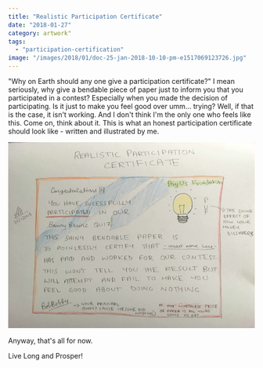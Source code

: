 ```yaml
---
title: "Realistic Participation Certificate"
date: "2018-01-27"
category: artwork"
tags: 
  - "participation-certification"
image: "/images/2018/01/doc-25-jan-2018-10-10-pm-e1517069123726.jpg"
---
```


"Why on Earth should any one give a participation certificate?" I mean seriously, why give a bendable piece of paper just to inform you that you participated in a contest? Especially when you made the decision of participating. Is it just to make you feel good over umm... trying? Well, if that is the case, it isn't working. And I don't think I'm the only one who feels like this. Come on, think about it. This is what an honest participation certificate should look like - written and illustrated by me.

![Doc - 25-Jan-2018 - 10-10 PM](/images/2018/01/doc-25-jan-2018-10-10-pm-e1517069123726.jpg)

Anyway, that's all for now.

Live Long and Prosper!
